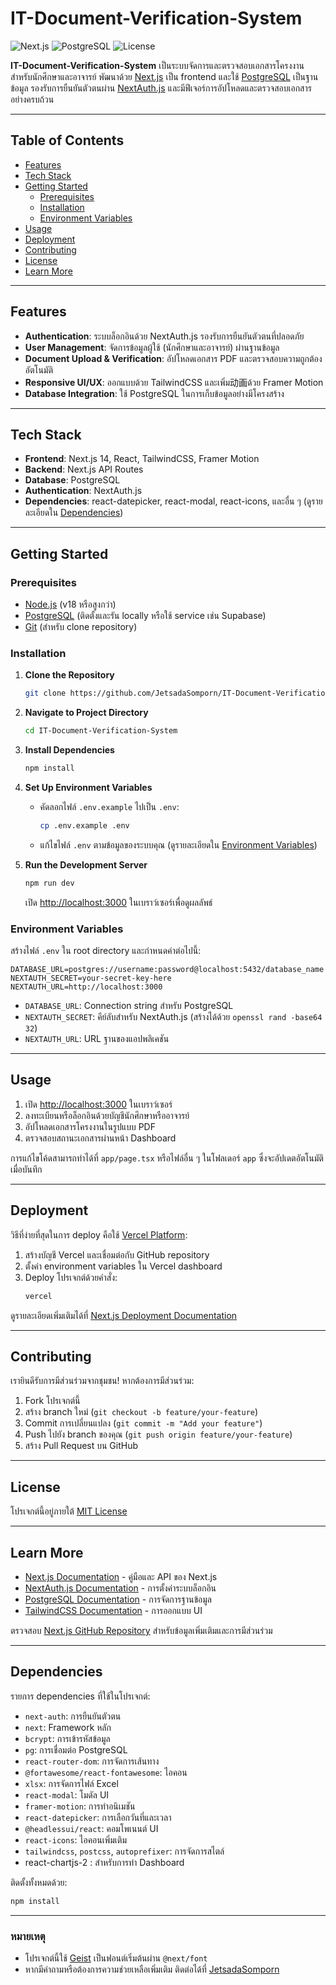 # IT-Document-Verification-System

![Next.js](https://img.shields.io/badge/Next.js-14.0.0-black?style=flat&logo=next.js) ![PostgreSQL](https://img.shields.io/badge/PostgreSQL-16-blue?style=flat&logo=postgresql) ![License](https://img.shields.io/badge/license-MIT-green)

**IT-Document-Verification-System** เป็นระบบจัดการและตรวจสอบเอกสารโครงงานสำหรับนักศึกษาและอาจารย์ พัฒนาด้วย [Next.js](https://nextjs.org) เป็น frontend และใช้ [PostgreSQL](https://www.postgresql.org) เป็นฐานข้อมูล รองรับการยืนยันตัวตนผ่าน [NextAuth.js](https://next-auth.js.org) และมีฟีเจอร์การอัปโหลดและตรวจสอบเอกสารอย่างครบถ้วน

---

## Table of Contents
- [Features](#features)
- [Tech Stack](#tech-stack)
- [Getting Started](#getting-started)
  - [Prerequisites](#prerequisites)
  - [Installation](#installation)
  - [Environment Variables](#environment-variables)
- [Usage](#usage)
- [Deployment](#deployment)
- [Contributing](#contributing)
- [License](#license)
- [Learn More](#learn-more)

---

## Features
- **Authentication**: ระบบล็อกอินด้วย NextAuth.js รองรับการยืนยันตัวตนที่ปลอดภัย
- **User Management**: จัดการข้อมูลผู้ใช้ (นักศึกษาและอาจารย์) ผ่านฐานข้อมูล
- **Document Upload & Verification**: อัปโหลดเอกสาร PDF และตรวจสอบความถูกต้องอัตโนมัติ
- **Responsive UI/UX**: ออกแบบด้วย TailwindCSS และเพิ่ม动画ด้วย Framer Motion
- **Database Integration**: ใช้ PostgreSQL ในการเก็บข้อมูลอย่างมีโครงสร้าง

---

## Tech Stack
- **Frontend**: Next.js 14, React, TailwindCSS, Framer Motion
- **Backend**: Next.js API Routes
- **Database**: PostgreSQL
- **Authentication**: NextAuth.js
- **Dependencies**: react-datepicker, react-modal, react-icons, และอื่น ๆ (ดูรายละเอียดใน [Dependencies](#dependencies))

---

## Getting Started

### Prerequisites
- [Node.js](https://nodejs.org) (v18 หรือสูงกว่า)
- [PostgreSQL](https://www.postgresql.org/download/) (ติดตั้งและรัน locally หรือใช้ service เช่น Supabase)
- [Git](https://git-scm.com) (สำหรับ clone repository)

### Installation
1. **Clone the Repository**
   ```bash
   git clone https://github.com/JetsadaSomporn/IT-Document-Verification-System.git
   ```

2. **Navigate to Project Directory**
   ```bash
   cd IT-Document-Verification-System
   ```

3. **Install Dependencies**
   ```bash
   npm install
   ```

4. **Set Up Environment Variables**
   - คัดลอกไฟล์ `.env.example` ไปเป็น `.env`:
     ```bash
     cp .env.example .env
     ```
   - แก้ไขไฟล์ `.env` ตามข้อมูลของระบบคุณ (ดูรายละเอียดใน [Environment Variables](#environment-variables))

5. **Run the Development Server**
   ```bash
   npm run dev
   ```
   เปิด [http://localhost:3000](http://localhost:3000) ในเบราว์เซอร์เพื่อดูผลลัพธ์

### Environment Variables
สร้างไฟล์ `.env` ใน root directory และกำหนดค่าต่อไปนี้:
```
DATABASE_URL=postgres://username:password@localhost:5432/database_name
NEXTAUTH_SECRET=your-secret-key-here
NEXTAUTH_URL=http://localhost:3000
```
- `DATABASE_URL`: Connection string สำหรับ PostgreSQL
- `NEXTAUTH_SECRET`: คีย์ลับสำหรับ NextAuth.js (สร้างได้ด้วย `openssl rand -base64 32`)
- `NEXTAUTH_URL`: URL ฐานของแอปพลิเคชัน

---

## Usage
1. เปิด [http://localhost:3000](http://localhost:3000) ในเบราว์เซอร์
2. ลงทะเบียนหรือล็อกอินด้วยบัญชีนักศึกษาหรืออาจารย์
3. อัปโหลดเอกสารโครงงานในรูปแบบ PDF
4. ตรวจสอบสถานะเอกสารผ่านหน้า Dashboard

การแก้ไขโค้ดสามารถทำได้ที่ `app/page.tsx` หรือไฟล์อื่น ๆ ในโฟลเดอร์ `app` ซึ่งจะอัปเดตอัตโนมัติเมื่อบันทึก

---

## Deployment
วิธีที่ง่ายที่สุดในการ deploy คือใช้ [Vercel Platform](https://vercel.com/new):
1. สร้างบัญชี Vercel และเชื่อมต่อกับ GitHub repository
2. ตั้งค่า environment variables ใน Vercel dashboard
3. Deploy โปรเจกต์ด้วยคำสั่ง:
   ```bash
   vercel
   ```
ดูรายละเอียดเพิ่มเติมได้ที่ [Next.js Deployment Documentation](https://nextjs.org/docs/app/building-your-application/deploying)

---

## Contributing
เรายินดีรับการมีส่วนร่วมจากชุมชน! หากต้องการมีส่วนร่วม:
1. Fork โปรเจกต์นี้
2. สร้าง branch ใหม่ (`git checkout -b feature/your-feature`)
3. Commit การเปลี่ยนแปลง (`git commit -m "Add your feature"`)
4. Push ไปยัง branch ของคุณ (`git push origin feature/your-feature`)
5. สร้าง Pull Request บน GitHub

---

## License
โปรเจกต์นี้อยู่ภายใต้ [MIT License](LICENSE)

---

## Learn More
- [Next.js Documentation](https://nextjs.org/docs) - คู่มือและ API ของ Next.js
- [NextAuth.js Documentation](https://next-auth.js.org/getting-started/introduction) - การตั้งค่าระบบล็อกอิน
- [PostgreSQL Documentation](https://www.postgresql.org/docs/) - การจัดการฐานข้อมูล
- [TailwindCSS Documentation](https://tailwindcss.com/docs) - การออกแบบ UI

ตรวจสอบ [Next.js GitHub Repository](https://github.com/vercel/next.js) สำหรับข้อมูลเพิ่มเติมและการมีส่วนร่วม

---

## Dependencies
รายการ dependencies ที่ใช้ในโปรเจกต์:
- `next-auth`: การยืนยันตัวตน
- `next`: Framework หลัก
- `bcrypt`: การเข้ารหัสข้อมูล
- `pg`: การเชื่อมต่อ PostgreSQL
- `react-router-dom`: การจัดการเส้นทาง
- `@fortawesome/react-fontawesome`: ไอคอน
- `xlsx`: การจัดการไฟล์ Excel
- `react-modal`: โมดัล UI
- `framer-motion`: การทำอนิเมชัน
- `react-datepicker`: การเลือกวันที่และเวลา
- `@headlessui/react`: คอมโพเนนต์ UI
- `react-icons`: ไอคอนเพิ่มเติม
- `tailwindcss`, `postcss`, `autoprefixer`: การจัดการสไตล์
- react-chartjs-2 : สำหรับการทำ Dashboard

ติดตั้งทั้งหมดด้วย:
```bash
npm install
```

---

### **หมายเหตุ**
- โปรเจกต์นี้ใช้ [Geist](https://vercel.com/font) เป็นฟอนต์เริ่มต้นผ่าน `@next/font`
- หากมีคำถามหรือต้องการความช่วยเหลือเพิ่มเติม ติดต่อได้ที่ [JetsadaSomporn](https://github.com/JetsadaSomporn)
